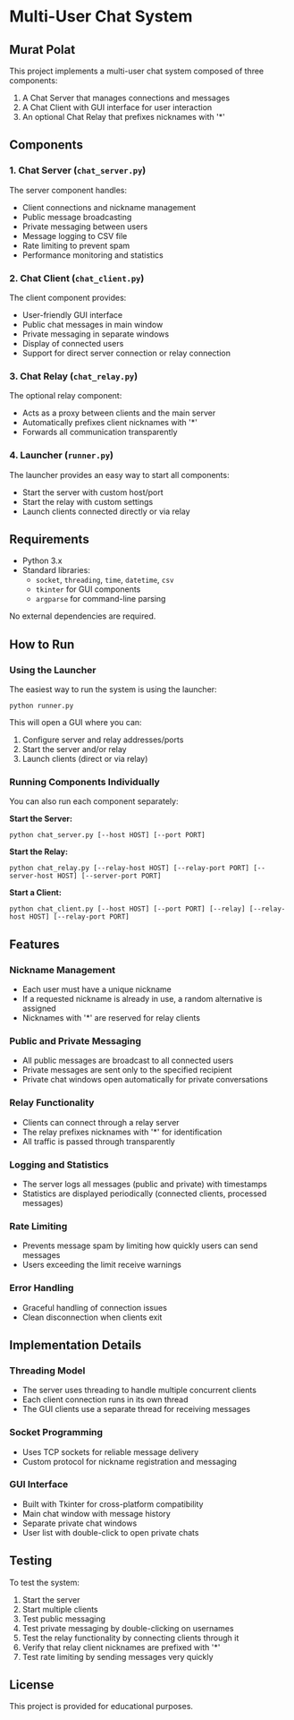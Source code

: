 # Multi-User Chat System

## Murat Polat

This project implements a multi-user chat system composed of three components:
1. A Chat Server that manages connections and messages
2. A Chat Client with GUI interface for user interaction
3. An optional Chat Relay that prefixes nicknames with '*'

## Components

### 1. Chat Server (`chat_server.py`)

The server component handles:
- Client connections and nickname management
- Public message broadcasting
- Private messaging between users
- Message logging to CSV file
- Rate limiting to prevent spam
- Performance monitoring and statistics

### 2. Chat Client (`chat_client.py`)

The client component provides:
- User-friendly GUI interface
- Public chat messages in main window
- Private messaging in separate windows
- Display of connected users
- Support for direct server connection or relay connection

### 3. Chat Relay (`chat_relay.py`)

The optional relay component:
- Acts as a proxy between clients and the main server
- Automatically prefixes client nicknames with '*'
- Forwards all communication transparently

### 4. Launcher (`runner.py`)

The launcher provides an easy way to start all components:
- Start the server with custom host/port
- Start the relay with custom settings
- Launch clients connected directly or via relay

## Requirements

- Python 3.x
- Standard libraries:
  - `socket`, `threading`, `time`, `datetime`, `csv`
  - `tkinter` for GUI components
  - `argparse` for command-line parsing

No external dependencies are required.

## How to Run

### Using the Launcher

The easiest way to run the system is using the launcher:

```
python runner.py
```

This will open a GUI where you can:
1. Configure server and relay addresses/ports
2. Start the server and/or relay
3. Launch clients (direct or via relay)

### Running Components Individually

You can also run each component separately:

**Start the Server:**
```
python chat_server.py [--host HOST] [--port PORT]
```

**Start the Relay:**
```
python chat_relay.py [--relay-host HOST] [--relay-port PORT] [--server-host HOST] [--server-port PORT]
```

**Start a Client:**
```
python chat_client.py [--host HOST] [--port PORT] [--relay] [--relay-host HOST] [--relay-port PORT]
```

## Features

### Nickname Management
- Each user must have a unique nickname
- If a requested nickname is already in use, a random alternative is assigned
- Nicknames with '*' are reserved for relay clients

### Public and Private Messaging
- All public messages are broadcast to all connected users
- Private messages are sent only to the specified recipient
- Private chat windows open automatically for private conversations

### Relay Functionality
- Clients can connect through a relay server
- The relay prefixes nicknames with '*' for identification
- All traffic is passed through transparently

### Logging and Statistics
- The server logs all messages (public and private) with timestamps
- Statistics are displayed periodically (connected clients, processed messages)

### Rate Limiting
- Prevents message spam by limiting how quickly users can send messages
- Users exceeding the limit receive warnings

### Error Handling
- Graceful handling of connection issues
- Clean disconnection when clients exit

## Implementation Details

### Threading Model
- The server uses threading to handle multiple concurrent clients
- Each client connection runs in its own thread
- The GUI clients use a separate thread for receiving messages

### Socket Programming
- Uses TCP sockets for reliable message delivery
- Custom protocol for nickname registration and messaging

### GUI Interface
- Built with Tkinter for cross-platform compatibility
- Main chat window with message history
- Separate private chat windows
- User list with double-click to open private chats

## Testing

To test the system:
1. Start the server
2. Start multiple clients
3. Test public messaging
4. Test private messaging by double-clicking on usernames
5. Test the relay functionality by connecting clients through it
6. Verify that relay client nicknames are prefixed with '*'
7. Test rate limiting by sending messages very quickly

## License

This project is provided for educational purposes.